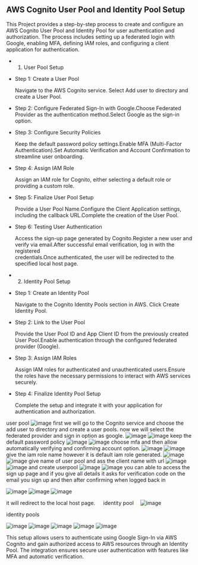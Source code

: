 ## AWS Cognito User Pool and Identity Pool Setup

This Project provides a step-by-step process to create and configure an AWS Cognito User Pool and Identity Pool for user authentication and authorization. The process includes setting up a federated login with Google, enabling MFA, defining IAM roles, and configuring a client application for authentication.

* 1. User Pool Setup 

- Step 1: Create a User Pool

  Navigate to the AWS Cognito service. Select Add user to directory and create a User Pool.

- Step 2: Configure Federated Sign-In with Google.Choose Federated Provider as the authentication method.Select Google as the sign-in option.

- Step 3: Configure Security Policies

  Keep the default password policy settings.Enable MFA (Multi-Factor Authentication).Set Automatic Verification and Account Confirmation to streamline user 
  onboarding.

- Step 4: Assign IAM Role

  Assign an IAM role for Cognito, either selecting a default role or providing a custom role.

- Step 5: Finalize User Pool Setup

  Provide a User Pool Name.Configure the Client Application settings, including the callback URL.Complete the creation of the User Pool.

- Step 6: Testing User Authentication

  Access the sign-up page generated by Cognito.Register a new user and verify via email.After successful email verification, log in with the registered   
  credentials.Once authenticated, the user will be redirected to the specified local host page.

* 2. Identity Pool Setup

- Step 1: Create an Identity Pool

  Navigate to the Cognito Identity Pools section in AWS. Click Create Identity Pool.

- Step 2: Link to the User Pool

  Provide the User Pool ID and App Client ID from the previously created User Pool.Enable authentication through the configured federated provider (Google).

- Step 3: Assign IAM Roles

  Assign IAM roles for authenticated and unauthenticated users.Ensure the roles have the necessary permissions to interact with AWS services securely.

- Step 4: Finalize Identity Pool Setup

  Complete the setup and integrate it with your application for authentication and authorization.



user pool 
![image](https://github.com/user-attachments/assets/2ab8818a-d059-4d0f-b432-2b7bd53914dc)
first we will go to the Cognito service and choose the add user to directory and create a user pools.
now we will select the federated provider and sign in option as google. 
 ![image](https://github.com/user-attachments/assets/4be30745-89c2-45d4-ae32-139275692b69)
 ![image](https://github.com/user-attachments/assets/9e0bf2c1-7fb8-4f7c-862c-cea15070dfa3)
keep the default password policy 
 ![image](https://github.com/user-attachments/assets/099fa321-183c-42f7-9465-7649e7b997c3)
 ![image](https://github.com/user-attachments/assets/ec405231-c70f-4c93-aafc-87782637fe30)
choose mfa and then allow automatically verifying and confirming account option.
 ![image](https://github.com/user-attachments/assets/28c35600-4f36-414e-8db2-77357739f076)
 ![image](https://github.com/user-attachments/assets/befcc4b7-0038-494f-8a86-2954fc29e25a)
give the iam role name however it is default iam role generated.
 ![image](https://github.com/user-attachments/assets/10e1eb79-4696-447d-a39b-3b0592e60a13)
 ![image](https://github.com/user-attachments/assets/510378af-0014-4196-a2c3-0bcbd26e6d66)
give name of user pool and ass the client name with url
 ![image](https://github.com/user-attachments/assets/763f894c-faa5-45a0-b059-ba6a2d488545)
![image](https://github.com/user-attachments/assets/db5fe89e-a8fd-4cbf-9a2d-8c2d48bcd1fe)
and create userpool
  ![image](https://github.com/user-attachments/assets/e599ae9c-d617-40cc-98ae-2f45ca72d2d4)
 ![image](https://github.com/user-attachments/assets/f5c447a6-772f-4772-a46d-1c861cbff700)
you can able to access the sign up page and if you give all details it asks for verification code on the email you sign up and then after confirming when logged back in 
 
 ![image](https://github.com/user-attachments/assets/2b8e9feb-5f7b-4e8b-904e-efb9b0906cf8)
![image](https://github.com/user-attachments/assets/b371ed14-d4f1-4b56-a234-1b34a277d182)
![image](https://github.com/user-attachments/assets/be67f14e-dc92-44ee-9370-4b4da7407edb)

 
it will redirect to the local host page.
 
identity pool 
 ![image](https://github.com/user-attachments/assets/99270f1b-db2e-4f5b-a5c3-ddf25e8e1790)

identity pools

 ![image](https://github.com/user-attachments/assets/afccd316-7e50-4254-a181-30a7357c5848)
![image](https://github.com/user-attachments/assets/a9c6bd5f-0648-4a5b-8f66-e38f9b8a2af5)
![image](https://github.com/user-attachments/assets/25723aa4-2e8a-4eac-9d76-dfe0c3d6b2a6)
![image](https://github.com/user-attachments/assets/50a473d2-592e-46e4-8e47-b4f172b4f72a)
![image](https://github.com/user-attachments/assets/83c6ba68-c1d9-46f3-b12f-cc72db78f7e3)


This setup allows users to authenticate using Google Sign-In via AWS Cognito and gain authorized access to AWS resources through an Identity Pool. The integration ensures secure user authentication with features like MFA and automatic verification.
 
 





